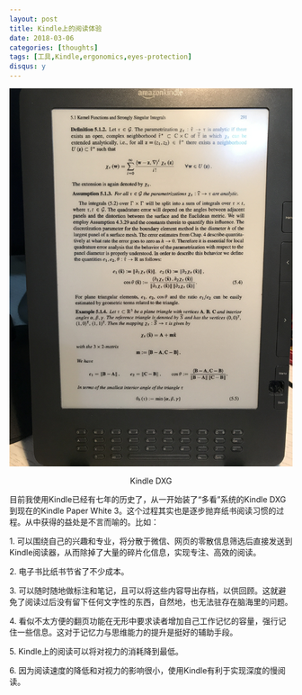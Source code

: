 ```yaml
---
layout: post
title: Kindle上的阅读体验
date: 2018-03-06
categories: [thoughts]
tags: [工具,Kindle,ergonomics,eyes-protection]
disqus: y
---
```


![Kindle DXG](/figures/p48954509.jpg)
<p align="center">Kindle DXG</p>

目前我使用Kindle已经有七年的历史了，从一开始装了“多看”系统的Kindle DXG到现在的Kindle Paper White 3。这个过程其实也是逐步抛弃纸书阅读习惯的过程。从中获得的益处是不言而喻的。比如：

1\. 可以围绕自己的兴趣和专业，将分散于微信、网页的零散信息筛选后直接发送到Kindle阅读器，从而除掉了大量的碎片化信息，实现专注、高效的阅读。

2\. 电子书比纸书节省了不少成本。

3\. 可以随时随地做标注和笔记，且可以将这些内容导出存档，以供回顾。这就避免了阅读过后没有留下任何文字性的东西，自然地，也无法驻存在脑海里的问题。

4\. 看似不太方便的翻页功能在无形中要求读者增加自己工作记忆的容量，强行记住一些信息。这对于记忆力与思维能力的提升是挺好的辅助手段。

5\. Kindle上的阅读可以将对视力的消耗降到最低。

6\. 因为阅读速度的降低和对视力的影响很小，使用Kindle有利于实现深度的慢阅读。
